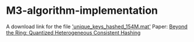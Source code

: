 # M3-algorithm-implementation
A download link for the file ['unique_keys_hashed_154M.mat'](https://technionmail-my.sharepoint.com/:u:/g/personal/yoav1013_campus_technion_ac_il/ESr9spAiIn9GoH1CJtUmT2ABU9wn0YKuv8hdPD2byUHy6g?e=QmhfQR)
Paper: [Beyond the Ring: Quantized Heterogeneous Consistent Hashing](https://icnp23.cs.ucr.edu/assets/papers/icnp23-final77.pdf)
